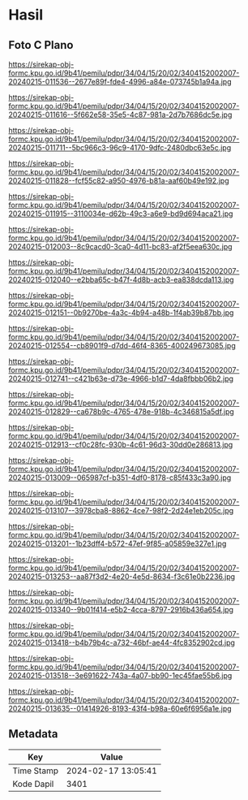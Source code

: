 # Hasil

## Foto C Plano

https://sirekap-obj-formc.kpu.go.id/9b41/pemilu/pdpr/34/04/15/20/02/3404152002007-20240215-011536--2677e89f-fde4-4996-a84e-073745b1a94a.jpg

https://sirekap-obj-formc.kpu.go.id/9b41/pemilu/pdpr/34/04/15/20/02/3404152002007-20240215-011616--5f662e58-35e5-4c87-981a-2d7b7686dc5e.jpg

https://sirekap-obj-formc.kpu.go.id/9b41/pemilu/pdpr/34/04/15/20/02/3404152002007-20240215-011711--5bc966c3-96c9-4170-9dfc-2480dbc63e5c.jpg

https://sirekap-obj-formc.kpu.go.id/9b41/pemilu/pdpr/34/04/15/20/02/3404152002007-20240215-011828--fcf55c82-a950-4976-b81a-aaf60b49e192.jpg

https://sirekap-obj-formc.kpu.go.id/9b41/pemilu/pdpr/34/04/15/20/02/3404152002007-20240215-011915--3110034e-d62b-49c3-a6e9-bd9d694aca21.jpg

https://sirekap-obj-formc.kpu.go.id/9b41/pemilu/pdpr/34/04/15/20/02/3404152002007-20240215-012003--8c9cacd0-3ca0-4d11-bc83-af2f5eea630c.jpg

https://sirekap-obj-formc.kpu.go.id/9b41/pemilu/pdpr/34/04/15/20/02/3404152002007-20240215-012040--e2bba65c-b47f-4d8b-acb3-ea838dcda113.jpg

https://sirekap-obj-formc.kpu.go.id/9b41/pemilu/pdpr/34/04/15/20/02/3404152002007-20240215-012151--0b9270be-4a3c-4b94-a48b-1f4ab39b87bb.jpg

https://sirekap-obj-formc.kpu.go.id/9b41/pemilu/pdpr/34/04/15/20/02/3404152002007-20240215-012554--cb8901f9-d7dd-46f4-8365-400249673085.jpg

https://sirekap-obj-formc.kpu.go.id/9b41/pemilu/pdpr/34/04/15/20/02/3404152002007-20240215-012741--c421b63e-d73e-4966-b1d7-4da8fbbb06b2.jpg

https://sirekap-obj-formc.kpu.go.id/9b41/pemilu/pdpr/34/04/15/20/02/3404152002007-20240215-012829--ca678b9c-4765-478e-918b-4c346815a5df.jpg

https://sirekap-obj-formc.kpu.go.id/9b41/pemilu/pdpr/34/04/15/20/02/3404152002007-20240215-012913--cf0c28fc-930b-4c61-96d3-30dd0e286813.jpg

https://sirekap-obj-formc.kpu.go.id/9b41/pemilu/pdpr/34/04/15/20/02/3404152002007-20240215-013009--065987cf-b351-4df0-8178-c85f433c3a90.jpg

https://sirekap-obj-formc.kpu.go.id/9b41/pemilu/pdpr/34/04/15/20/02/3404152002007-20240215-013107--3978cba8-8862-4ce7-98f2-2d24e1eb205c.jpg

https://sirekap-obj-formc.kpu.go.id/9b41/pemilu/pdpr/34/04/15/20/02/3404152002007-20240215-013201--1b23dff4-b572-47ef-9f85-a05859e327e1.jpg

https://sirekap-obj-formc.kpu.go.id/9b41/pemilu/pdpr/34/04/15/20/02/3404152002007-20240215-013253--aa87f3d2-4e20-4e5d-8634-f3c61e0b2236.jpg

https://sirekap-obj-formc.kpu.go.id/9b41/pemilu/pdpr/34/04/15/20/02/3404152002007-20240215-013340--9b01f414-e5b2-4cca-8797-2916b436a654.jpg

https://sirekap-obj-formc.kpu.go.id/9b41/pemilu/pdpr/34/04/15/20/02/3404152002007-20240215-013418--b4b79b4c-a732-46bf-ae44-4fc8352902cd.jpg

https://sirekap-obj-formc.kpu.go.id/9b41/pemilu/pdpr/34/04/15/20/02/3404152002007-20240215-013518--3e691622-743a-4a07-bb90-1ec45fae55b6.jpg

https://sirekap-obj-formc.kpu.go.id/9b41/pemilu/pdpr/34/04/15/20/02/3404152002007-20240215-013635--01414926-8193-43f4-b98a-60e6f6956a1e.jpg


## Metadata

| Key        | Value               |
| ---------- | ------------------- |
| Time Stamp | 2024-02-17 13:05:41 |
| Kode Dapil | 3401                |



